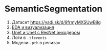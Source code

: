 # SemanticSegmentation

1. Дaтасет https://yadi.sk/d/9frmyMXSUwBiIg
2. [EDA и визуализация](https://github.com/kumgleb/SemanticSegmentation/blob/main/notebooks/EDA.ipynb)
3. [Unet и Unet с ResNet энкодером](https://github.com/kumgleb/SemanticSegmentation/blob/main/notebooks/Segmentationt.ipynb)
4. Логи в `.tfevents`
5. Модели `.pth` в релизах
